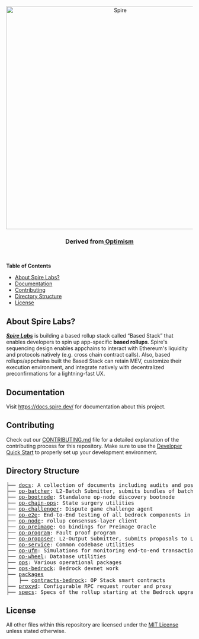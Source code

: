 <div align="center">
  <br />
  <br />
  <a href="https://www.spire.dev"><img alt="Spire" src="https://github.com/user-attachments/assets/09a7fe72-1db2-4cce-a3c0-f34a16de4937" width=600></a>
  <br />
  <h3>Derived from<a href="https://optimism.io"> Optimism</a></h3>
  <br />
</div>



<!-- START doctoc generated TOC please keep comment here to allow auto update -->
<!-- DON'T EDIT THIS SECTION, INSTEAD RE-RUN doctoc TO UPDATE -->
**Table of Contents**

- [About Spire Labs?](#about-spire-labs)
- [Documentation](#documentation)
- [Contributing](#contributing)
- [Directory Structure](#directory-structure)
- [License](#license)

<!-- END doctoc generated TOC please keep comment here to allow auto update -->

## About Spire Labs?

[<i>**Spire Labs**</i>](https://www.spire.dev/) is building a based rollup stack called “Based Stack” that enables developers to spin up app-specific **based rollups**. Spire's sequencing design enables appchains to interact with Ethereum's liquidity and protocols natively (e.g. cross chain contract calls). Also, based rollups/appchains built the Based Stack can retain MEV, customize their execution environment, and integrate natively with decentralized preconfirmations for a lightning-fast UX.

## Documentation

Visit https://docs.spire.dev/ for documentation about this project.

## Contributing

Check out our [CONTRIBUTING.md](https://github.com/spire-labs/based-stack/blob/develop/CONTRIBUTING.md) file for a detailed explanation of the contributing process for this repository. Make sure to use the [Developer Quick Start](https://github.com/spire-labs/based-stack/blob/develop/CONTRIBUTING.md#development-quick-start) to properly set up your development environment.

## Directory Structure

<pre>
├── <a href="./docs">docs</a>: A collection of documents including audits and post-mortems
├── <a href="./op-batcher">op-batcher</a>: L2-Batch Submitter, submits bundles of batches to L1
├── <a href="./op-bootnode">op-bootnode</a>: Standalone op-node discovery bootnode
├── <a href="./op-chain-ops">op-chain-ops</a>: State surgery utilities
├── <a href="./op-challenger">op-challenger</a>: Dispute game challenge agent
├── <a href="./op-e2e">op-e2e</a>: End-to-End testing of all bedrock components in Go
├── <a href="./op-node">op-node</a>: rollup consensus-layer client
├── <a href="./op-preimage">op-preimage</a>: Go bindings for Preimage Oracle
├── <a href="./op-program">op-program</a>: Fault proof program
├── <a href="./op-proposer">op-proposer</a>: L2-Output Submitter, submits proposals to L1
├── <a href="./op-service">op-service</a>: Common codebase utilities
├── <a href="./op-ufm">op-ufm</a>: Simulations for monitoring end-to-end transaction latency
├── <a href="./op-wheel">op-wheel</a>: Database utilities
├── <a href="./ops">ops</a>: Various operational packages
├── <a href="./ops-bedrock">ops-bedrock</a>: Bedrock devnet work
├── <a href="./packages">packages</a>
│   ├── <a href="./packages/contracts-bedrock">contracts-bedrock</a>: OP Stack smart contracts
├── <a href="./proxyd">proxyd</a>: Configurable RPC request router and proxy
├── <a href="./specs">specs</a>: Specs of the rollup starting at the Bedrock upgrade
</pre>

## License

All other files within this repository are licensed under the [MIT License](https://github.com/ethereum-optimism/optimism/blob/master/LICENSE) unless stated otherwise.
